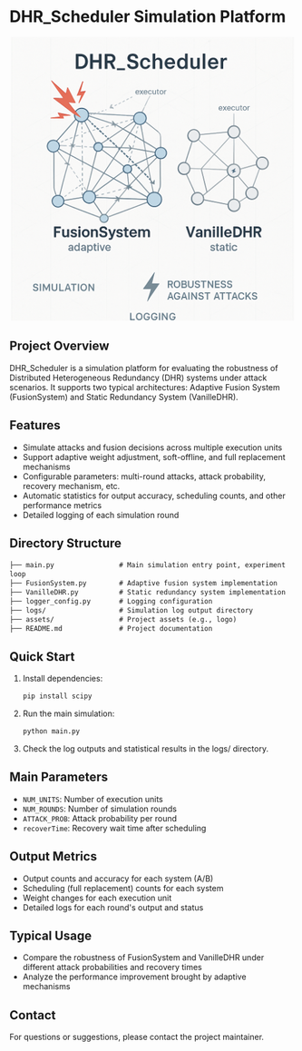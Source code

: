 # DHR_Scheduler Simulation Platform

<p align="center">
   <img src="assets/logo.png" alt="DHR_Scheduler Logo" width="500"/>
</p>

## Project Overview
DHR_Scheduler is a simulation platform for evaluating the robustness of Distributed Heterogeneous Redundancy (DHR) systems under attack scenarios. It supports two typical architectures: Adaptive Fusion System (FusionSystem) and Static Redundancy System (VanilleDHR).

## Features
- Simulate attacks and fusion decisions across multiple execution units
- Support adaptive weight adjustment, soft-offline, and full replacement mechanisms
- Configurable parameters: multi-round attacks, attack probability, recovery mechanism, etc.
- Automatic statistics for output accuracy, scheduling counts, and other performance metrics
- Detailed logging of each simulation round

## Directory Structure
```
├── main.py                # Main simulation entry point, experiment loop
├── FusionSystem.py        # Adaptive fusion system implementation
├── VanilleDHR.py          # Static redundancy system implementation
├── logger_config.py       # Logging configuration
├── logs/                  # Simulation log output directory
├── assets/                # Project assets (e.g., logo)
├── README.md              # Project documentation
```

## Quick Start
1. Install dependencies:
   ```bash
   pip install scipy
   ```
2. Run the main simulation:
   ```bash
   python main.py
   ```
3. Check the log outputs and statistical results in the logs/ directory.

## Main Parameters
- `NUM_UNITS`: Number of execution units
- `NUM_ROUNDS`: Number of simulation rounds
- `ATTACK_PROB`: Attack probability per round
- `recoverTime`: Recovery wait time after scheduling

## Output Metrics
- Output counts and accuracy for each system (A/B)
- Scheduling (full replacement) counts for each system
- Weight changes for each execution unit
- Detailed logs for each round's output and status

## Typical Usage
- Compare the robustness of FusionSystem and VanilleDHR under different attack probabilities and recovery times
- Analyze the performance improvement brought by adaptive mechanisms

## Contact
For questions or suggestions, please contact the project maintainer.
